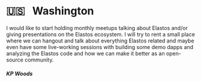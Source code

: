 # 🇺🇸 &nbsp; Washington

I would like to start holding monthly meetups talking about Elastos and/or giving presentations on the Elastos ecosystem. I will try to rent a small place where we can hangout and talk about everything Elastos related and maybe even have some live-working sessions with building some demo dapps and analyzing the Elastos code and how we can make it better as an open-source community.

##### KP Woods